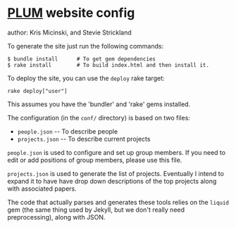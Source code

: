# [PLUM][plum-url] website config
author: Kris Micinski, and Stevie Strickland 

To generate the site just run the following commands:

    $ bundle install      # To get gem dependencies
    $ rake install        # To build index.html and then install it.

To deploy the site, you can use the `deploy` rake target:

    rake deploy["user"]

This assumes you have the 'bundler' and 'rake' gems installed.

The configuration (in the `conf/` directory) is based on two files:

 - `people.json` -- To describe people
 - `projects.json` -- To describe current projects

`people.json` is used to configure and set up group members.  If you
need to edit or add positions of group members, please use this file.

`projects.json` is used to generate the list of projects.
Eventually I intend to expand it to have have drop down descriptions
of the top projects along with associated papers.

The code that actually parses and generates these tools relies on the
`liquid` gem (the same thing used by Jekyll, but we don't really need
preprocessing), along with JSON.

[plum-url]: http://www.cs.umd.edu/projects/PL/ "PLUM @ UMD"
